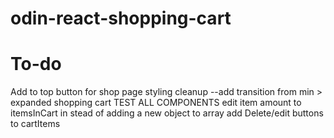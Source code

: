 # odin-react-shopping-cart


# To-do
Add to top button for shop page
styling cleanup
--add transition from min > expanded shopping cart
TEST ALL COMPONENTS
edit item amount to itemsInCart in stead of adding a new object to array
add Delete/edit buttons to cartItems 